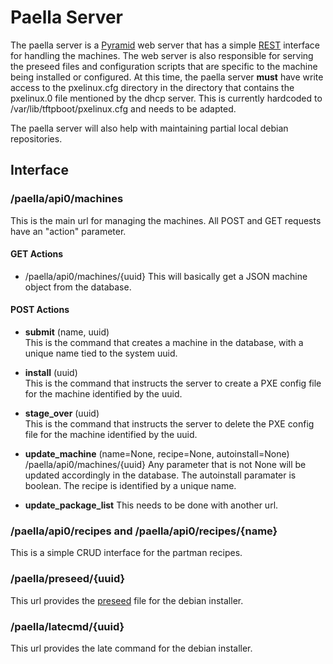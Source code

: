 # Paella Server

The paella server is a [Pyramid](http://www.pylonsproject.org/) web 
server that has a simple
[REST](http://en.wikipedia.org/wiki/Representational_state_transfer) 
interface for handling the machines.  The web server is also responsible 
for serving the preseed files and configuration scripts that are 
specific to the machine being installed or configured.  At this time, 
the paella server **must** have write access to the pxelinux.cfg directory 
in the directory that contains the pxelinux.0 file mentioned by the 
dhcp server.  This is currently hardcoded to /var/lib/tftpboot/pxelinux.cfg 
and needs to be adapted.

The paella server will also help with maintaining partial local debian 
repositories.

## Interface

### /paella/api0/machines

This is the main url for managing the machines.  All POST and GET 
requests have an "action" parameter.

#### GET Actions

- /paella/api0/machines/{uuid}
  This will basically get a JSON machine object from the database.


#### POST Actions

- **submit** (name, uuid)  
  This is the command that creates a machine in the database,
  with a unique name tied to the system uuid.

- **install** (uuid)  
  This is the command that instructs the server to create a
  PXE config file for the machine identified by the uuid.

- **stage_over** (uuid)  
  This is the command that instructs the server to delete the 
  PXE config file for the machine identified by the uuid.

- **update_machine** (name=None, recipe=None, autoinstall=None)
  /paella/api0/machines/{uuid}
  Any parameter that is not None will be updated accordingly in the 
  database.  The autoinstall paramater is boolean. The recipe is 
  identified by a unique name.
  
- **update_package_list**
  This needs to be done with another url.

### /paella/api0/recipes and /paella/api0/recipes/{name}

This is a simple CRUD interface for the partman recipes.


### /paella/preseed/{uuid}

This url provides the [preseed](#pages/preseed) file for the 
debian installer.

### /paella/latecmd/{uuid}

This url provides the late command for the debian installer.
